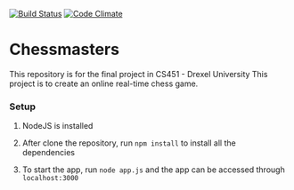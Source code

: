 [![Build Status](https://travis-ci.org/mtuan93/remote-chess-game.svg?branch=master)](https://travis-ci.org/mtuan93/remote-chess-game)
[![Code Climate](https://codeclimate.com/github/mtuan93/remote-chess-game/badges/gpa.svg)](https://codeclimate.com/github/mtuan93/remote-chess-game)

# Chessmasters
This repository is for the final project in CS451 - Drexel University
This project is to create an online real-time chess game.

### Setup

1) NodeJS is installed

2) After clone the repository, run `npm install` to install all the dependencies

3) To start the app, run `node app.js` and the app can be accessed through `localhost:3000`
